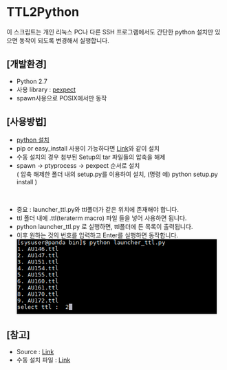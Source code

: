 # TTL2Python
이 스크립트는 개인 리눅스 PC나 다른 SSH 프로그램에서도 간단한 python 설치만 있으면 동작이 되도록 변경해서 실행합니다.



## [개발환경]

* Python 2.7
* 사용 library : [pexpect](https://pexpect.readthedocs.io/en/stable/install.html#requirements)
* spawn사용으로 POSIX에서만 동작

## [사용방법]
* [python 설치](https://wikidocs.net/8#_2)
* pip or easy_install 사용이 가능하다면 [Link](https://pexpect.readthedocs.io/en/stable/install.html#requirements)와 같이 설치
* 수동 설치의 경우 첨부된 Setup의 tar 파일들의 압축을 해제
* spawn → ptyprocess → pexpect 순서로 설치<br/>
( 압축 해제한 폴더 내의 setup.py를 이용하여 설치, (명령 예) python setup.py install )
<br/>

* 중요 : launcher_ttl.py와 ttl폴더가 같은 위치에 존재해야 합니다.
* ttl 폴더 내에 .ttl(teraterm macro) 파일 들을 넣어 사용하면 됩니다.
* python launcher_ttl.py 로 실행하면, ttl폴더에 든 목록이 출력됩니다.
* 이후 원하는 것의 번호를 입력하고 Enter를 실행하면 동작합니다.
![manual](/img/manual.png)
## [참고]

* Source : [Link](https://github.com/darkleem/TTL2Python)
* 수동 설치 파일 : [Link](https://github.com/darkleem/TTL2Python/tree/master/setup)
